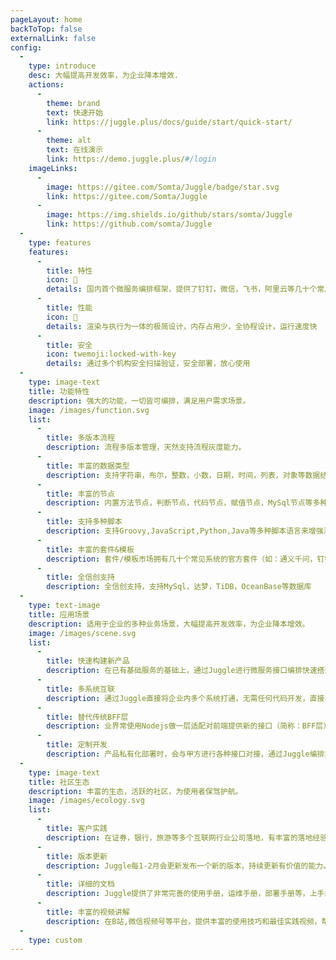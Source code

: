 ```yaml
---
pageLayout: home
backToTop: false
externalLink: false
config:
  -
    type: introduce
    desc: 大幅提高开发效率，为企业降本增效.
    actions:
      -
        theme: brand
        text: 快速开始
        link: https://juggle.plus/docs/guide/start/quick-start/
      -
        theme: alt
        text: 在线演示
        link: https://demo.juggle.plus/#/login
    imageLinks:
      -
        image: https://gitee.com/Somta/Juggle/badge/star.svg
        link: https://gitee.com/Somta/Juggle
      -
        image: https://img.shields.io/github/stars/somta/Juggle
        link: https://github.com/somta/Juggle
  -
    type: features
    features:
      -
        title: 特性
        icon: 📖
        details: 国内首个微服务编排框架，提供了钉钉，微信，飞书，阿里云等几十个常用套件集成和基于套件的常用模板，适配国内应用场景，开箱即用，非常方便
      -
        title: 性能
        icon: 🚀
        details: 渲染与执行为一体的极简设计，内存占用少，全协程设计，运行速度快
      -
        title: 安全
        icon: twemoji:locked-with-key
        details: 通过多个机构安全扫描验证，安全部署，放心使用
  -
    type: image-text
    title: 功能特性
    description: 强大的功能，一切皆可编排，满足用户需求场景。
    image: /images/function.svg
    list:
      -
        title: 多版本流程
        description: 流程多版本管理，天然支持流程灰度能力。
      -
        title: 丰富的数据类型
        description: 支持字符串，布尔，整数，小数，日期，时间，列表，对象等数据结构，满足绝大数数据定义场景。
      -
        title: 丰富的节点
        description: 内置方法节点，判断节点，代码节点，赋值节点，MySql节点等多种节点，能灵活设计流程。
      -
        title: 支持多种脚本
        description: 支持Groovy,JavaScript,Python,Java等多种脚本语言来增强流程。
      -
        title: 丰富的套件&模板
        description: 套件/模板市场拥有几十个常见系统的官方套件（如：通义千问，钉钉机器人，QQ邮箱，阿里云短信）和官方模板等，开箱即用，大大降低流程设计的复杂度
      -
        title: 全信创支持
        description: 全信创支持，支持MySql，达梦，TiDB，OceanBase等数据库
  -
    type: text-image
    title: 应用场景
    description: 适用于企业的多种业务场景，大幅提高开发效率，为企业降本增效。
    image: /images/scene.svg
    list:
      -
        title: 快速构建新产品
        description: 在已有基础服务的基础上，通过Juggle进行微服务接口编排快速搭建一个新产品。
      -
        title: 多系统互联
        description: 通过Juggle直接将企业内多个系统打通，无需任何代码开发，直接界面编排，小白也能干拉。
      -
        title: 替代传统BFF层
        description: 业界常使用Nodejs做一层适配对前端提供新的接口（简称：BFF层），可以通过Juggle的界面编排流程来替换BFF层。
      -
        title: 定制开发
        description: 产品私有化部署时，会与甲方进行各种接口对接，通过Juggle编排定制化接口，避免对标准代码的污染。
  -
    type: image-text
    title: 社区生态
    description: 丰富的生态，活跃的社区，为使用者保驾护航。
    image: /images/ecology.svg
    list:
      -
        title: 客户实践
        description: 在证券，银行，旅游等多个互联网行业公司落地，有丰富的落地经验。
      -
        title: 版本更新
        description: Juggle每1-2月会更新发布一个新的版本，持续更新有价值的能力。
      -
        title: 详细的文档
        description: Juggle提供了非常完善的使用手册，运维手册，部署手册等，上手门槛极低。
      -
        title: 丰富的视频讲解
        description: 在B站,微信视频号等平台，提供丰富的使用技巧和最佳实践视频，帮助用户更快上手。
  -
    type: custom
---
```

<script setup>
import Swiper from 'vuepress-theme-plume/features/Swiper.vue';
const customerList = [
  { link: '/customer/hstong.png',href:'https://www.hstong.com',alt: '华盛通'},
  { link: '/customer/pingankeji.png',href:'https://tech.pingan.com',alt: '平安科技'},
  { link: '/customer/swsc.png',href:'https://www.swsc.com.cn',alt: '西南证券'},
  { link: '/customer/xinyucores.png',href:'https://www.xinyucores.com',alt: '成都新昱科技有限公司'},
  { link: '/customer/scooper.png',href:'https://www.scooper.com.cn',alt: '杭州叙简科技股份有限公司'},
];
</script>


<Title content="客户案例"></Title>
<Swiper
:items="customerList"
mode="carousel"
:height="95"
:slides-per-view="3"
:space-between="20"
:speed="5500"
:pauseOnMouseEnter="true"
/>




